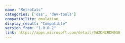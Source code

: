 ```yaml
---
name: "RetroCalc"
categories: ['oss', 'dev-tools']
compatibility: emulation
display_result: "Compatible"
version_from: "1.0.0.2"
link: https://apps.microsoft.com/detail/9WZDNCRDM938
---
```

